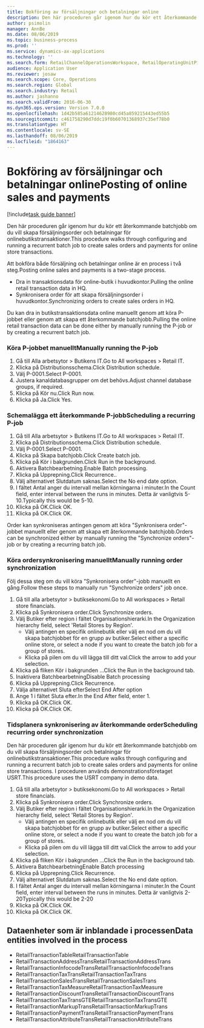 ```yaml
---
title: Bokföring av försäljningar och betalningar online
description: Den här proceduren går igenom hur du kör ett återkommande batchjobb om du vill skapa försäljningsorder och betalningar för onlinebutikstransaktioner.
author: psimolin
manager: AnnBe
ms.date: 08/06/2019
ms.topic: business-process
ms.prod: ''
ms.service: dynamics-ax-applications
ms.technology: ''
ms.search.form: RetailChannelOperationsWorkspace, RetailOperatingUnitPicker, SysRecurrence
audience: Application User
ms.reviewer: josaw
ms.search.scope: Core, Operations
ms.search.region: Global
ms.search.industry: Retail
ms.author: jashanno
ms.search.validFrom: 2016-06-30
ms.dyn365.ops.version: Version 7.0.0
ms.openlocfilehash: 1d42b585a61214628980cd45a859215443ed55b5
ms.sourcegitcommit: c461758290d7ddc19f0b60701368937c35ef78b0
ms.translationtype: HT
ms.contentlocale: sv-SE
ms.lasthandoff: 08/06/2019
ms.locfileid: "1864163"
---
```

# <a name="posting-of-online-sales-and-payments"></a><span data-ttu-id="74044-103">Bokföring av försäljningar och betalningar online</span><span class="sxs-lookup"><span data-stu-id="74044-103">Posting of online sales and payments</span></span>

[!include[task guide banner](../includes/task-guide-banner.md)]

<span data-ttu-id="74044-104">Den här proceduren går igenom hur du kör ett återkommande batchjobb om du vill skapa försäljningsorder och betalningar för onlinebutikstransaktioner.</span><span class="sxs-lookup"><span data-stu-id="74044-104">This procedure walks through configuring and running a recurrent batch job to create sales orders and payments for online store transactions.</span></span>

<span data-ttu-id="74044-105">Att bokföra både försäljning och betalningar online är en process i två steg.</span><span class="sxs-lookup"><span data-stu-id="74044-105">Posting online sales and payments is a two-stage process.</span></span>

- <span data-ttu-id="74044-106">Dra in transaktionsdata för online-butik i huvudkontor.</span><span class="sxs-lookup"><span data-stu-id="74044-106">Pulling the online retail transaction data in HQ.</span></span>
- <span data-ttu-id="74044-107">Synkronisera order för att skapa försäljningsorder i huvudkontor.</span><span class="sxs-lookup"><span data-stu-id="74044-107">Synchronizing orders to create sales orders in HQ.</span></span>

<span data-ttu-id="74044-108">Du kan dra in butikstransaktionsdata online manuellt genom att köra P-jobbet eller genom att skapa ett återkommande batchjobb.</span><span class="sxs-lookup"><span data-stu-id="74044-108">Pulling the online retail transaction data can be done either by manually running the P-job or by creating a recurrent batch job.</span></span>

### <a name="manually-running-the-p-job"></a><span data-ttu-id="74044-109">Köra P-jobbet manuellt</span><span class="sxs-lookup"><span data-stu-id="74044-109">Manually running the P-job</span></span>

1. <span data-ttu-id="74044-110">Gå till Alla arbetsytor > Butikens IT.</span><span class="sxs-lookup"><span data-stu-id="74044-110">Go to All workspaces > Retail IT.</span></span>
2. <span data-ttu-id="74044-111">Klicka på Distributionsschema.</span><span class="sxs-lookup"><span data-stu-id="74044-111">Click Distribution schedule.</span></span>
3. <span data-ttu-id="74044-112">Välj P-0001.</span><span class="sxs-lookup"><span data-stu-id="74044-112">Select P-0001.</span></span>
4. <span data-ttu-id="74044-113">Justera kanaldatabasgrupper om det behövs.</span><span class="sxs-lookup"><span data-stu-id="74044-113">Adjust channel database groups, if required.</span></span>
5. <span data-ttu-id="74044-114">Klicka på Kör nu.</span><span class="sxs-lookup"><span data-stu-id="74044-114">Click Run now.</span></span>
6. <span data-ttu-id="74044-115">Klicka på Ja.</span><span class="sxs-lookup"><span data-stu-id="74044-115">Click Yes.</span></span>

### <a name="scheduling-a-recurring-p-job"></a><span data-ttu-id="74044-116">Schemalägga ett återkommande P-jobb</span><span class="sxs-lookup"><span data-stu-id="74044-116">Scheduling a recurring P-job</span></span>

1. <span data-ttu-id="74044-117">Gå till Alla arbetsytor > Butikens IT.</span><span class="sxs-lookup"><span data-stu-id="74044-117">Go to All workspaces > Retail IT.</span></span>
2. <span data-ttu-id="74044-118">Klicka på Distributionsschema.</span><span class="sxs-lookup"><span data-stu-id="74044-118">Click Distribution schedule.</span></span>
3. <span data-ttu-id="74044-119">Välj P-0001.</span><span class="sxs-lookup"><span data-stu-id="74044-119">Select P-0001.</span></span>
4. <span data-ttu-id="74044-120">Klicka på Skapa batchjobb.</span><span class="sxs-lookup"><span data-stu-id="74044-120">Click Create batch job.</span></span>
5. <span data-ttu-id="74044-121">Klicka på Kör i bakgrunden.</span><span class="sxs-lookup"><span data-stu-id="74044-121">Click Run in the background.</span></span>
5. <span data-ttu-id="74044-122">Aktivera Batchbearbetning.</span><span class="sxs-lookup"><span data-stu-id="74044-122">Enable Batch processing.</span></span>
6. <span data-ttu-id="74044-123">Klicka på Upprepning.</span><span class="sxs-lookup"><span data-stu-id="74044-123">Click Recurrence..</span></span>
7. <span data-ttu-id="74044-124">Välj alternativet Slutdatum saknas.</span><span class="sxs-lookup"><span data-stu-id="74044-124">Select the No end date option.</span></span>
8. <span data-ttu-id="74044-125">I fältet Antal anger du intervall mellan körningarna i minuter.</span><span class="sxs-lookup"><span data-stu-id="74044-125">In the Count field, enter interval between the runs in minutes.</span></span> <span data-ttu-id="74044-126">Detta är vanligtvis 5-10.</span><span class="sxs-lookup"><span data-stu-id="74044-126">Typically this would be 5-10.</span></span>
9. <span data-ttu-id="74044-127">Klicka på OK.</span><span class="sxs-lookup"><span data-stu-id="74044-127">Click OK.</span></span>
10. <span data-ttu-id="74044-128">Klicka på OK.</span><span class="sxs-lookup"><span data-stu-id="74044-128">Click OK.</span></span>

<span data-ttu-id="74044-129">Order kan synkroniseras antingen genom att köra "Synkronisera order"-jobbet manuellt eller genom att skapa ett återkommande batchjobb.</span><span class="sxs-lookup"><span data-stu-id="74044-129">Orders can be synchronized either by manually running the "Synchronize orders"-job or by creating a recurring batch job.</span></span>

### <a name="manually-running-order-synchronization"></a><span data-ttu-id="74044-130">Köra ordersynkronisering manuellt</span><span class="sxs-lookup"><span data-stu-id="74044-130">Manually running order synchronization</span></span> 

<span data-ttu-id="74044-131">Följ dessa steg om du vill köra "Synkronisera order"-jobb manuellt en gång.</span><span class="sxs-lookup"><span data-stu-id="74044-131">Follow these steps to manually run "Synchronize orders" job once.</span></span>

1. <span data-ttu-id="74044-132">Gå till alla arbetsytor > butiksekonomi.</span><span class="sxs-lookup"><span data-stu-id="74044-132">Go to All workspaces > Retail store financials.</span></span>
2. <span data-ttu-id="74044-133">Klicka på Synkronisera order.</span><span class="sxs-lookup"><span data-stu-id="74044-133">Click Synchronize orders.</span></span>
3. <span data-ttu-id="74044-134">Välj Butiker efter region i fältet Organisationshierarki.</span><span class="sxs-lookup"><span data-stu-id="74044-134">In the Organization hierarchy field, select 'Retail Stores by Region'.</span></span>
    * <span data-ttu-id="74044-135">Välj antingen en specifik onlinebutik eller välj en nod om du vill skapa batchjobbet för en grupp av butiker.</span><span class="sxs-lookup"><span data-stu-id="74044-135">Select either a specific online store, or select a node if you want to create the batch job for a group of stores.</span></span>  
    * <span data-ttu-id="74044-136">Klicka på pilen om du vill lägga till ditt val.</span><span class="sxs-lookup"><span data-stu-id="74044-136">Click the arrow to add your selection.</span></span>  
4. <span data-ttu-id="74044-137">Klicka på fliken Kör i bakgrunden ...</span><span class="sxs-lookup"><span data-stu-id="74044-137">Click the Run in the background tab.</span></span>
5. <span data-ttu-id="74044-138">Inaktivera Batchbearbetning</span><span class="sxs-lookup"><span data-stu-id="74044-138">Disable Batch processing</span></span>
6. <span data-ttu-id="74044-139">Klicka på Upprepning.</span><span class="sxs-lookup"><span data-stu-id="74044-139">Click Recurrence.</span></span>
7. <span data-ttu-id="74044-140">Välja alternativet Sluta efter</span><span class="sxs-lookup"><span data-stu-id="74044-140">Select End After option</span></span>
8. <span data-ttu-id="74044-141">Ange 1 i fältet Sluta efter.</span><span class="sxs-lookup"><span data-stu-id="74044-141">In the End After field, enter 1.</span></span>
9. <span data-ttu-id="74044-142">Klicka på OK.</span><span class="sxs-lookup"><span data-stu-id="74044-142">Click OK.</span></span>
10. <span data-ttu-id="74044-143">Klicka på OK.</span><span class="sxs-lookup"><span data-stu-id="74044-143">Click OK.</span></span>

### <a name="scheduling-recurring-order-synchronization"></a><span data-ttu-id="74044-144">Tidsplanera synkronisering av återkommande order</span><span class="sxs-lookup"><span data-stu-id="74044-144">Scheduling recurring order synchronization</span></span>

<span data-ttu-id="74044-145">Den här proceduren går igenom hur du kör ett återkommande batchjobb om du vill skapa försäljningsorder och betalningar för onlinebutikstransaktioner.</span><span class="sxs-lookup"><span data-stu-id="74044-145">This procedure walks through configuring and running a recurrent batch job to create sales orders and payments for online store transactions.</span></span> <span data-ttu-id="74044-146">I proceduren används demonstrationsföretaget USRT.</span><span class="sxs-lookup"><span data-stu-id="74044-146">This procedure uses the USRT company in demo data.</span></span>

1. <span data-ttu-id="74044-147">Gå till alla arbetsytor > butiksekonomi.</span><span class="sxs-lookup"><span data-stu-id="74044-147">Go to All workspaces > Retail store financials.</span></span>
2. <span data-ttu-id="74044-148">Klicka på Synkronisera order.</span><span class="sxs-lookup"><span data-stu-id="74044-148">Click Synchronize orders.</span></span>
3. <span data-ttu-id="74044-149">Välj Butiker efter region i fältet Organisationshierarki.</span><span class="sxs-lookup"><span data-stu-id="74044-149">In the Organization hierarchy field, select 'Retail Stores by Region'.</span></span>
    * <span data-ttu-id="74044-150">Välj antingen en specifik onlinebutik eller välj en nod om du vill skapa batchjobbet för en grupp av butiker.</span><span class="sxs-lookup"><span data-stu-id="74044-150">Select either a specific online store, or select a node if you want to create the batch job for a group of stores.</span></span>  
    * <span data-ttu-id="74044-151">Klicka på pilen om du vill lägga till ditt val.</span><span class="sxs-lookup"><span data-stu-id="74044-151">Click the arrow to add your selection.</span></span>  
4. <span data-ttu-id="74044-152">Klicka på fliken Kör i bakgrunden ...</span><span class="sxs-lookup"><span data-stu-id="74044-152">Click the Run in the background tab.</span></span>
5. <span data-ttu-id="74044-153">Aktivera Batchbearbetning</span><span class="sxs-lookup"><span data-stu-id="74044-153">Enable Batch processing</span></span>
6. <span data-ttu-id="74044-154">Klicka på Upprepning.</span><span class="sxs-lookup"><span data-stu-id="74044-154">Click Recurrence.</span></span>
7. <span data-ttu-id="74044-155">Välj alternativet Slutdatum saknas.</span><span class="sxs-lookup"><span data-stu-id="74044-155">Select the No end date option.</span></span>
8. <span data-ttu-id="74044-156">I fältet Antal anger du intervall mellan körningarna i minuter.</span><span class="sxs-lookup"><span data-stu-id="74044-156">In the Count field, enter interval between the runs in minutes.</span></span> <span data-ttu-id="74044-157">Detta är vanligtvis 2-20</span><span class="sxs-lookup"><span data-stu-id="74044-157">Typically this would be 2-20</span></span>
9. <span data-ttu-id="74044-158">Klicka på OK.</span><span class="sxs-lookup"><span data-stu-id="74044-158">Click OK.</span></span>
10. <span data-ttu-id="74044-159">Klicka på OK.</span><span class="sxs-lookup"><span data-stu-id="74044-159">Click OK.</span></span>

## <a name="data-entities-involved-in-the-process"></a><span data-ttu-id="74044-160">Dataenheter som är inblandade i processen</span><span class="sxs-lookup"><span data-stu-id="74044-160">Data entities involved in the process</span></span>

- <span data-ttu-id="74044-161">RetailTransactionTable</span><span class="sxs-lookup"><span data-stu-id="74044-161">RetailTransactionTable</span></span>
- <span data-ttu-id="74044-162">RetailTransactionAddressTrans</span><span class="sxs-lookup"><span data-stu-id="74044-162">RetailTransactionAddressTrans</span></span>
- <span data-ttu-id="74044-163">RetailTransactionInfocodeTrans</span><span class="sxs-lookup"><span data-stu-id="74044-163">RetailTransactionInfocodeTrans</span></span>
- <span data-ttu-id="74044-164">RetailTransactionTaxTrans</span><span class="sxs-lookup"><span data-stu-id="74044-164">RetailTransactionTaxTrans</span></span>
- <span data-ttu-id="74044-165">RetailTransactionSalesTrans</span><span class="sxs-lookup"><span data-stu-id="74044-165">RetailTransactionSalesTrans</span></span>
- <span data-ttu-id="74044-166">RetailTransactionTaxMeasure</span><span class="sxs-lookup"><span data-stu-id="74044-166">RetailTransactionTaxMeasure</span></span>
- <span data-ttu-id="74044-167">RetailTransactionDiscountTrans</span><span class="sxs-lookup"><span data-stu-id="74044-167">RetailTransactionDiscountTrans</span></span>
- <span data-ttu-id="74044-168">RetailTransactionTaxTransGTE</span><span class="sxs-lookup"><span data-stu-id="74044-168">RetailTransactionTaxTransGTE</span></span>
- <span data-ttu-id="74044-169">RetailTransactionMarkupTrans</span><span class="sxs-lookup"><span data-stu-id="74044-169">RetailTransactionMarkupTrans</span></span>
- <span data-ttu-id="74044-170">RetailTransactionPaymentTrans</span><span class="sxs-lookup"><span data-stu-id="74044-170">RetailTransactionPaymentTrans</span></span>
- <span data-ttu-id="74044-171">RetailTransactionAttributeTrans</span><span class="sxs-lookup"><span data-stu-id="74044-171">RetailTransactionAttributeTrans</span></span>
